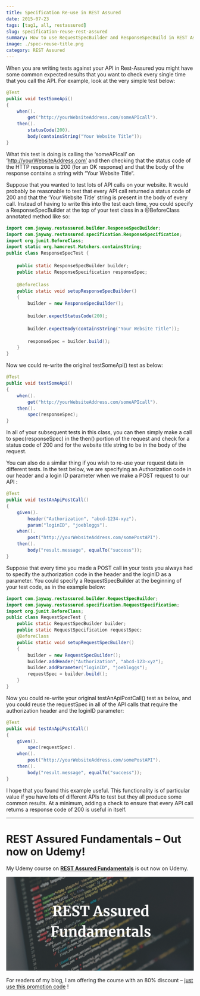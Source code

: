 ```yaml
---
title: Specification Re-use in REST Assured
date: 2015-07-23
tags: [tag1, all, restassured]
slug: specification-reuse-rest-assured
summary: How to use RequestSpecBuilder and ResponseSpecBuild in REST Assured - this post will show you how to make your REST Assured code more efficient
image: ./spec-reuse-title.png
category: REST Assured
---
```


When you are writing tests against your API in Rest-Assured you might have some common expected results that you want to check every single time that you call the API. For example, look at the very simple test below:

```java
@Test
public void testSomeApi()
{
    when().
        get("http://yourWebsiteAddress.com/someAPIcall").
    then().
        statusCode(200).
        body(containsString("Your Website Title"));
}
```

What this test is doing is calling the ‘someAPIcall’ on ‘http://yourWebsiteAddress.com’ and then checking that the status code of the HTTP response is 200 (for an OK response) and that the body of the response contains a string with “Your Website Title“.

Suppose that you wanted to test lots of API calls on your website. It would probably be reasonable to test that every API call returned a status code of 200 and that the ‘Your Website Title’ string is present in the body of every call. Instead of having to write this into the test each time, you could specify a ResponseSpecBuilder at the top of your test class in a @BeforeClass annotated method like so:

```java
import com.jayway.restassured.builder.ResponseSpecBuilder;
import com.jayway.restassured.specification.ResponseSpecification;
import org.junit.BeforeClass;
import static org.hamcrest.Matchers.containsString;
public class ResponseSpecTest {

    public static ResponseSpecBuilder builder;
    public static ResponseSpecification responseSpec;

    @BeforeClass
    public static void setupResponseSpecBuilder()
    {
        builder = new ResponseSpecBuilder();

        builder.expectStatusCode(200);

        builder.expectBody(containsString("Your Website Title"));

        responseSpec = builder.build();
    }
}
```

Now we could re-write the original testSomeApi() test as below:

```java
@Test
public void testSomeApi()
{
    when().
        get("http://yourWebsiteAddress.com/someAPIcall").
    then().
        spec(responseSpec);
}
```

In all of your subsequent tests in this class, you can then simply make a call to spec(responseSpec) in the then() portion of the request and check for a status code of 200 and for the website title string to be in the body of the request.

You can also do a similar thing if you wish to re-use your request data in different tests. In the test below, we are specifying an Authorization code in our header and a login ID parameter when we make a POST request to our API :

```java
@Test
public void testAnApiPostCall()
{
    given().
        header("Authorization", "abcd-1234-xyz").
        param("loginID", "joebloggs").
    when().
        post("http://yourWebsiteAddress.com/somePostAPI").
    then().
        body("result.message", equalTo("success"));
}
```

Suppose that every time you made a POST call in your tests you always had to specify the authorization code in the header and the loginID as a parameter. You could specify a RequestSpecBuilder at the beginning of your test code, as in the example below:

```java
import com.jayway.restassured.builder.RequestSpecBuilder;
import com.jayway.restassured.specification.RequestSpecification;
import org.junit.BeforeClass;
public class RequestSpecTest {
    public static RequestSpecBuilder builder;
    public static RequestSpecification requestSpec;
    @BeforeClass
    public static void setupRequestSpecBuilder()
    {
        builder = new RequestSpecBuilder();
        builder.addHeader("Authorization", "abcd-123-xyz");
        builder.addParameter("loginID", "joebloggs");
        requestSpec = builder.build();
    }
}
```

Now you could re-write your original testAnApiPostCall() test as below, and you could reuse the requestSpec in all of the API calls that require the authorization header and the loginID parameter:

```java
@Test
public void testAnApiPostCall()
{
    given().
        spec(requestSpec).
    when().
        post("http://yourWebsiteAddress.com/somePostAPI").
    then().
        body("result.message", equalTo("success"));
}
```

I hope that you found this example useful. This functionality is of particular value if you have lots of different APIs to test but they all produce some common results. At a minimum, adding a check to ensure that every API call returns a response code of 200 is useful in itself.

---

# REST Assured Fundamentals – Out now on Udemy!

My Udemy course on **[REST Assured Fundamentals](https://www.udemy.com/rest-assured-fundamentals/?couponCode=TECHIETESTER)** is out now on Udemy.

[![REST Assured Fundamentals course title image](../extract-JSON-response/RestAssuredFundamentalsUdemyLogo.png)](https://www.udemy.com/rest-assured-fundamentals/?couponCode=TECHIETESTER)

For readers of my blog, I am offering the course with an 80% discount – [just use this promotion code](https://www.udemy.com/rest-assured-fundamentals/?couponCode=TECHIETESTER) !
